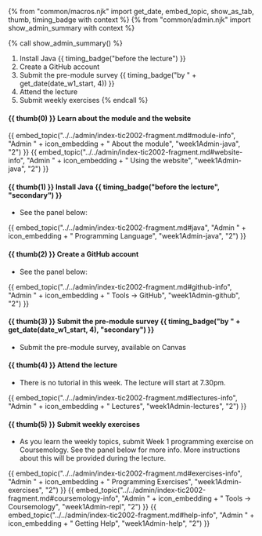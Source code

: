 {% from "common/macros.njk" import get_date, embed_topic, show_as_tab, thumb, timing_badge with context %}
{% from "common/admin.njk" import show_admin_summary with context %}

{% call show_admin_summary() %}
1. Install Java {{ timing_badge("before the lecture") }}
1. Create a GitHub account
1. Submit the pre-module survey  {{ timing_badge("by " + get_date(date_w1_start, 4)) }}
1. Attend the lecture
1. Submit weekly exercises
{% endcall %}

#### {{ thumb(0) }} Learn about the module and the website

{{ embed_topic("../../admin/index-tic2002-fragment.md#module-info", "Admin " + icon_embedding + " About the module", "week1Admin-java", "2") }}
{{ embed_topic("../../admin/index-tic2002-fragment.md#website-info", "Admin " + icon_embedding + " Using the website", "week1Admin-java", "2") }}


#### {{ thumb(1) }} Install Java {{ timing_badge("before the lecture", "secondary") }}

* See the panel below:

{{ embed_topic("../../admin/index-tic2002-fragment.md#java", "Admin " + icon_embedding + " Programming Language", "week1Admin-java", "2") }}


#### {{ thumb(2) }} Create a GitHub account

* See the panel below:

{{ embed_topic("../../admin/index-tic2002-fragment.md#github-info", "Admin " + icon_embedding + " Tools → GitHub", "week1Admin-github", "2") }}


#### {{ thumb(3) }} Submit the pre-module survey  {{ timing_badge("by " + get_date(date_w1_start, 4), "secondary") }}

* Submit the pre-module survey, available on Canvas

#### {{ thumb(4) }} Attend the lecture
* There is no tutorial in this week. The lecture will start at 7.30pm.

{{ embed_topic("../../admin/index-tic2002-fragment.md#lectures-info", "Admin " + icon_embedding + " Lectures", "week1Admin-lectures", "2") }}


#### {{ thumb(5) }} Submit weekly exercises

* As you learn the weekly topics, submit Week 1 programming exercise on Coursemology. See the panel below for more info. More instructions about this will be provided during the lecture.


{{ embed_topic("../../admin/index-tic2002-fragment.md#exercises-info", "Admin " + icon_embedding + " Programming Exercises", "week1Admin-exercises", "2") }}
{{ embed_topic("../../admin/index-tic2002-fragment.md#coursemology-info", "Admin " + icon_embedding + " Tools → Coursemology", "week1Admin-repl", "2") }}
{{ embed_topic("../../admin/index-tic2002-fragment.md#help-info", "Admin " + icon_embedding + " Getting Help", "week1Admin-help", "2") }}
